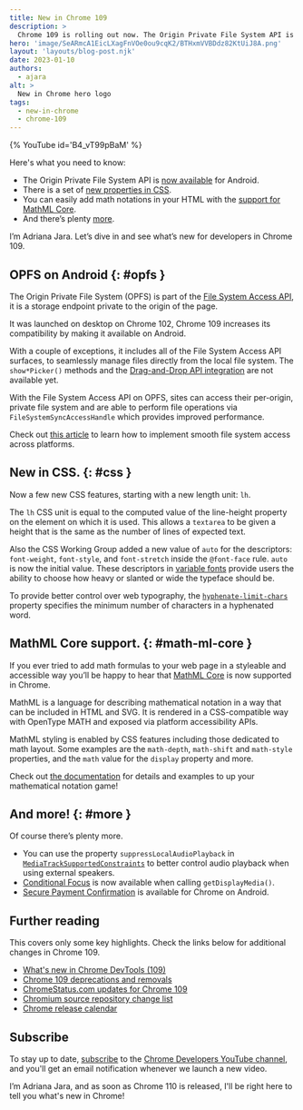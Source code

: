 ```yaml
---
title: New in Chrome 109
description: >
  Chrome 109 is rolling out now. The Origin Private File System API is now available for Android, there is a set of new properties in CSS, you can easily add math notations in your HTML with the support for MathML core, and there’s plenty more.
hero: 'image/SeARmcA1EicLXagFnVOe0ou9cqK2/BTHxmVVBDdz82KtUiJ8A.png'
layout: 'layouts/blog-post.njk'
date: 2023-01-10
authors:
  - ajara
alt: >
  New in Chrome hero logo
tags:
  - new-in-chrome
  - chrome-109
---
```


{% YouTube id='B4_vT99pBaM' %}

Here's what you need to know:

* The Origin Private File System API is [now available](#opfs) for Android.
* There is a set of [new properties in CSS](#css-updates).
* You can easily add math notations in your HTML with the [support for MathML Core](#math-ml-core).
* And there’s plenty [more](#more).

I’m Adriana Jara. Let’s dive in and see what’s new for developers in Chrome 109.

## OPFS on Android {: #opfs }

The Origin Private File System (OPFS) is part of the [File System Access API](https://developer.mozilla.org/docs/Web/API/File_System_Access_API), it is a storage endpoint private to the origin of the page.

It was launched on desktop on Chrome 102, Chrome 109 increases its compatibility by making it available on Android.

With a couple of exceptions, it includes all of the File System Access API surfaces, to seamlessly manage files directly from the local file system. The `show*Picker()` methods and the [Drag-and-Drop API integration](/articles/file-system-access/#drag-and-drop-integration) are not available yet.

With the File System Access API on OPFS, sites can access their per-origin, private file system and are able to perform file operations via `FileSystemSyncAccessHandle` which provides improved performance.

Check out [this article](/articles/file-system-access/) to learn how to implement smooth file system access across platforms.

## New in CSS. {: #css }

Now a few new CSS features, starting with a new length unit: `lh`.

The `lh` CSS unit is equal to the computed value of the line-height property on the element on which it is used. This allows a `textarea` to be given a height that is the same as the number of lines of expected text.

Also the CSS Working Group added a new value of `auto` for the descriptors: `font-weight`, `font-style`, and `font-stretch` inside the `@font-face` rule.  `auto` is now the initial value. These descriptors in [variable fonts](https://web.dev/variable-fonts/) provide users the ability to choose how heavy or slanted or wide the typeface should be.

To provide better control over web typography, the [`hyphenate-limit-chars`](https://developer.mozilla.org/docs/Web/CSS/hyphenate-limit-chars#:~:text=The%20hyphenate%2Dlimit%2Dchars%20CSS,control%20over%20hyphenation%20in%20text.) property specifies the minimum number of characters in a hyphenated word.

## MathML Core support. {: #math-ml-core }

If you ever tried to add math formulas to your web page in a styleable and accessible way you’ll be happy to hear that [MathML Core](https://www.w3.org/TR/mathml-core/) is now supported in Chrome.

MathML is a language for describing mathematical notation in a way that can be included in HTML and SVG. It is rendered in a CSS-compatible way with OpenType MATH and exposed via platform accessibility APIs.

MathML styling is enabled by CSS features including those dedicated to math layout. Some examples are the `math-depth`, `math-shift` and `math-style` properties, and the `math` value for the `display` property and more.

Check out [the documentation](https://developer.mozilla.org/docs/Web/MathML) for details and examples to up your mathematical notation game!

## And more! {: #more }

Of course there’s plenty more.

* You can use the property `suppressLocalAudioPlayback` in [`MediaTrackSupportedConstraints`](https://developer.mozilla.org/docs/Web/API/MediaTrackSupportedConstraints) to better control audio playback when using external speakers.
* [Conditional Focus](/docs/web-platform/conditional-focus/) is now available when calling `getDisplayMedia()`.
* [Secure Payment Confirmation](/blog/spc-on-android/) is available for Chrome on Android.

## Further reading

This covers only some key highlights. Check the links below for
additional changes in Chrome 109.

* [What's new in Chrome DevTools (109)](/blog/new-in-devtools-109/)
* [Chrome 109 deprecations and removals](/blog/deps-rems-109/)
* [ChromeStatus.com updates for Chrome 109](https://www.chromestatus.com/features#milestone%3D108)
* [Chromium source repository change list](https://chromium.googlesource.com/chromium/src/+log/108.0.5359.70..109.0.5414.91)
* [Chrome release calendar](https://chromiumdash.appspot.com/schedule)

## Subscribe

To stay up to date, [subscribe](https://goo.gl/6FP1a5) to the
[Chrome Developers YouTube channel](https://www.youtube.com/user/ChromeDevelopers/),
and you'll get an email notification whenever we launch a new video.

I’m Adriana Jara, and as soon as Chrome 110 is released, I'll be right here to
tell you what's new in Chrome!
